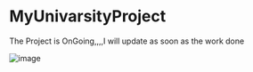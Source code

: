 # MyUnivarsityProject

The Project is OnGoing,,,,I will update as soon as the work done



![image](https://github.com/user-attachments/assets/86443b45-414d-419c-ac11-0681ad245a92)

